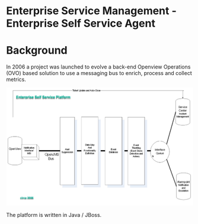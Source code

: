 # Enterprise Service Management - Enterprise Self Service Agent

# Background
In 2006 a project was launched to evolve a back-end Openview Operations (OVO) based solution to use a messaging bus to enrich, process and collect metrics.

![ESS Overview](https://github.com/jwnichols3/esm-essa/blob/master/documentation/esm-ess.jpg)

The platform is written in Java / JBoss. 
